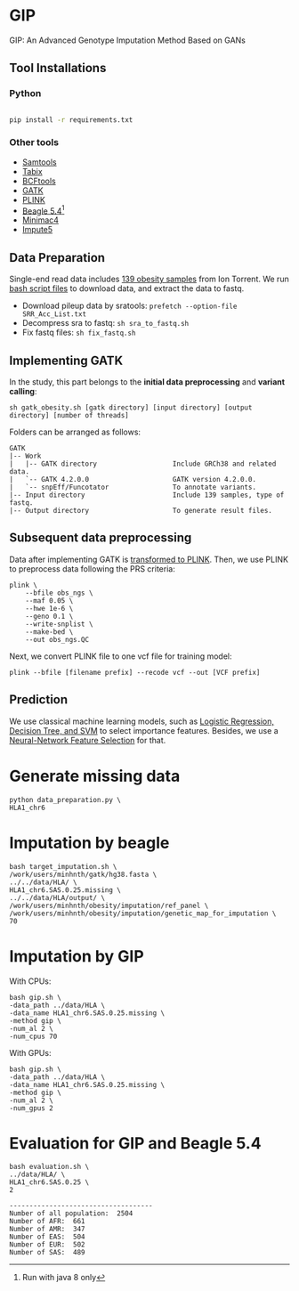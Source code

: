 # GIP
GIP: An Advanced Genotype Imputation Method Based on GANs

## Tool Installations

### Python
```bash

pip install -r requirements.txt
```
### Other tools

- [Samtools](http://www.htslib.org/)
- [Tabix](http://www.htslib.org/doc/tabix.html)
- [BCFtools](https://samtools.github.io/bcftools/bcftools.html)
- [GATK](https://gatk.broadinstitute.org/hc/en-us)
- [PLINK](https://www.cog-genomics.org/plink/2.0/)
- [Beagle 5.4](https://faculty.washington.edu/browning/beagle/beagle.21Apr21.304.jar)[^1]
- [Minimac4](https://github.com/statgen/Minimac4)
- [Impute5](https://jmarchini.org/software/#impute-5)

[^1]: Run with java 8 only

## Data Preparation 
Single-end read data includes [139 obesity samples](https://www.ncbi.nlm.nih.gov/Traces/study/?acc=SRP139885&o=acc_s%3Aa) from Ion Torrent. We run [bash script files](https://github.com/nhanta/Advanced_Methods_for_Disease_Risk_Prediction/tree/main/gatk) to download data, and extract the data to fastq.
- Download pileup data by sratools: `prefetch --option-file SRR_Acc_List.txt`
- Decompress sra to fastq: `sh sra_to_fastq.sh`
- Fix fastq files: `sh fix_fastq.sh`
## Implementing GATK 
In the study, this part belongs to the **initial data preprocessing** and **variant calling**:

`sh gatk_obesity.sh [gatk directory] [input directory] [output directory] [number of threads]`

Folders can be arranged as follows:
```
GATK
|-- Work            
|   |-- GATK directory                   Include GRCh38 and related data.
|   `-- GATK 4.2.0.0                     GATK version 4.2.0.0.                 
|   `-- snpEff/Funcotator                To annotate variants.
|-- Input directory                      Include 139 samples, type of fastq.
|-- Output directory                     To generate result files.
```
## Subsequent data preprocessing
Data after implementing GATK is [transformed to PLINK](https://github.com/nhanta/Advanced_Methods_for_Disease_Risk_Prediction/blob/main/obs_preprocessing.ipynb). Then, we use PLINK to preprocess data following the PRS criteria:
```
plink \
    --bfile obs_ngs \
    --maf 0.05 \
    --hwe 1e-6 \
    --geno 0.1 \
    --write-snplist \
    --make-bed \
    --out obs_ngs.QC
```
Next, we convert PLINK file to one vcf file for training model:

`plink --bfile [filename prefix] --recode vcf --out [VCF prefix]`

## Prediction
We use classical machine learning models, such as [Logistic Regression, Decision Tree, and SVM](https://github.com/nhanta/Advanced_Methods_for_Disease_Risk_Prediction/blob/main/lr_dt_svm.py) to select importance features. Besides, we use a [Neural-Network Feature Selection](https://github.com/nhanta/Advanced_Methods_for_Disease_Risk_Prediction/blob/main/lr_dt_svm.py) for that. 


# Generate missing data
```
python data_preparation.py \
HLA1_chr6 
```

# Imputation by beagle
```
bash target_imputation.sh \
/work/users/minhnth/gatk/hg38.fasta \
../../data/HLA/ \
HLA1_chr6.SAS.0.25.missing \
../../data/HLA/output/ \
/work/users/minhnth/obesity/imputation/ref_panel \
/work/users/minhnth/obesity/imputation/genetic_map_for_imputation \
70
```
# Imputation by GIP
With CPUs:
```
bash gip.sh \
-data_path ../data/HLA \
-data_name HLA1_chr6.SAS.0.25.missing \
-method gip \
-num_al 2 \
-num_cpus 70 
```

With GPUs:
```
bash gip.sh \
-data_path ../data/HLA \
-data_name HLA1_chr6.SAS.0.25.missing \
-method gip \
-num_al 2 \
-num_gpus 2 
```

# Evaluation for GIP and Beagle 5.4
```
bash evaluation.sh \
../data/HLA/ \
HLA1_chr6.SAS.0.25 \
2
```

```
------------------------------------
Number of all population:  2504
Number of AFR:  661
Number of AMR:  347
Number of EAS:  504
Number of EUR:  502
Number of SAS:  489
```